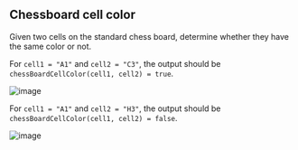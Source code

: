 ## Chessboard cell color

Given two cells on the standard chess board, determine whether they have the same color or not.

For `cell1 = "A1"` and `cell2 = "C3"`, the output should be `chessBoardCellColor(cell1, cell2) = true`.

![image](https://codefightsuserpics.s3.amazonaws.com/tasks/chessBoardCellColor/img/example1.png)

For `cell1 = "A1"` and `cell2 = "H3"`, the output should be `chessBoardCellColor(cell1, cell2) = false`.

![image](https://codefightsuserpics.s3.amazonaws.com/tasks/chessBoardCellColor/img/example2.png)
